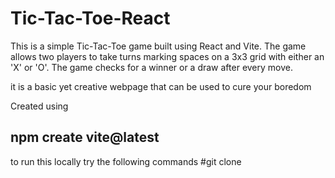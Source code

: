 # Tic-Tac-Toe-React
This is a simple Tic-Tac-Toe game built using React and Vite. The game allows two players to take turns marking spaces on a 3x3 grid with either an 'X' or 'O'. The game checks for a winner or a draw after every move.

it is a basic yet creative webpage that can be used to cure your boredom

Created using 
## npm create vite@latest

to run this locally
try the following commands
#git clone 
